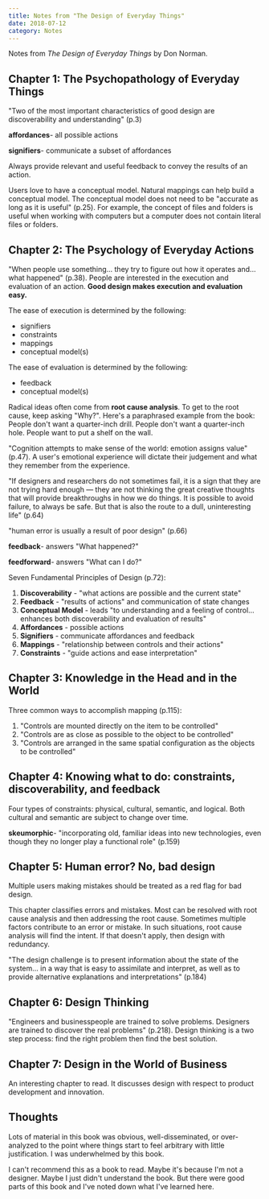 ```yaml
---
title: Notes from "The Design of Everyday Things"
date: 2018-07-12
category: Notes
---
```


Notes from _The Design of Everyday Things_ by Don Norman.

## Chapter 1: The Psychopathology of Everyday Things

"Two of the most important characteristics of good design are discoverability and understanding" (p.3)

**affordances**- all possible actions

**signifiers**- communicate a subset of affordances

Always provide relevant and useful feedback to convey the results of an action.

Users love to have a conceptual model. Natural mappings can help build a conceptual model. The conceptual model does not need to be "accurate as long as it is useful" (p.25). For example, the concept of files and folders is useful when working with computers but a computer does not contain literal files or folders.

## Chapter 2: The Psychology of Everyday Actions

"When people use something... they try to figure out how it operates and... what happened" (p.38). People are interested in the execution and evaluation of an action. **Good design makes execution and evaluation easy.**

The ease of execution is determined by the following:

- signifiers
- constraints
- mappings
- conceptual model(s)

The ease of evaluation is determined by the following:

- feedback
- conceptual model(s)

Radical ideas often come from **root cause analysis**. To get to the root cause, keep asking "Why?". Here's a paraphrased example from the book: People don't want a quarter-inch drill. People don't want a quarter-inch hole. People want to put a shelf on the wall.

"Cognition attempts to make sense of the world: emotion assigns value" (p.47). A user's emotional experience will dictate their judgement and what they remember from the experience.

"If designers and researchers do not sometimes fail, it is a sign that they are not trying hard enough — they are not thinking the great creative thoughts that will provide breakthroughs in how we do things. It is possible to avoid failure, to always be safe. But that is also the route to a dull, uninteresting life" (p.64)

"human error is usually a result of poor design" (p.66)

**feedback**- answers "What happened?"

**feedforward**- answers "What can I do?"

Seven Fundamental Principles of Design (p.72):

1.  **Discoverability** - "what actions are possible and the current state"
2.  **Feedback** - "results of actions" and communication of state changes
3.  **Conceptual Model** - leads "to understanding and a feeling of control... enhances both discoverability and evaluation of results"
4.  **Affordances** - possible actions
5.  **Signifiers** - communicate affordances and feedback
6.  **Mappings** - "relationship between controls and their actions"
7.  **Constraints** - "guide actions and ease interpretation"

## Chapter 3: Knowledge in the Head and in the World

Three common ways to accomplish mapping (p.115):

1.  "Controls are mounted directly on the item to be controlled"
2.  "Controls are as close as possible to the object to be controlled"
3.  "Controls are arranged in the same spatial configuration as the objects to be controlled"

## Chapter 4: Knowing what to do: constraints, discoverability, and feedback

Four types of constraints: physical, cultural, semantic, and logical. Both cultural and semantic are subject to change over time.

**skeumorphic**- "incorporating old, familiar ideas into new technologies, even though they no longer play a functional role" (p.159)

## Chapter 5: Human error? No, bad design

Multiple users making mistakes should be treated as a red flag for bad design.

This chapter classifies errors and mistakes. Most can be resolved with root cause analysis and then addressing the root cause. Sometimes multiple factors contribute to an error or mistake. In such situations, root cause analysis will find the intent. If that doesn't apply, then design with redundancy.

"The design challenge is to present information about the state of the system... in a way that is easy to assimilate and interpret, as well as to provide alternative explanations and interpretations" (p.184)

## Chapter 6: Design Thinking

"Engineers and businesspeople are trained to solve problems. Designers are trained to discover the real problems" (p.218). Design thinking is a two step process: find the right problem then find the best solution.

## Chapter 7: Design in the World of Business

An interesting chapter to read. It discusses design with respect to product development and innovation.

## Thoughts

Lots of material in this book was obvious, well-disseminated, or over-analyzed to the point where things start to feel arbitrary with little justification. I was underwhelmed by this book.

I can't recommend this as a book to read. Maybe it's because I'm not a designer. Maybe I just didn't understand the book. But there were good parts of this book and I've noted down what I've learned here.
